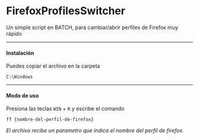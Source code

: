 # FirefoxProfilesSwitcher
Un simple script en BATCH, para cambiar/abrir perfiles de Firefox muy rápido

----

#### Instalación
Puedes copiar el archivo en la carpeta
```
C:\Windows
```

----

#### Modo de uso
Presiona las teclas ```WIN``` + ```R``` y escribe el comando 
```
ff {nombre-del-perfil-de-firefox}
```

_El archivo recibe un parametro que indica el nombre del perfil de firefox._

